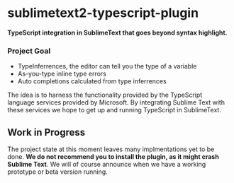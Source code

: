sublimetext2-typescript-plugin
==============================

**TypeScript integration in SublimeText that goes beyond syntax highlight.**

### Project Goal

* TypeInferrences, the editor can tell you the type of a variable
* As-you-type inline type errors
* Auto completions calculated from type inferrences

The idea is to harness the functionality provided by the TypeScript language services provided by Microsoft. By integrating Sublime Text with these services we hope to get up and running TypeScript in SublimeText.

## Work in Progress

The project state at this moment leaves many implmentations yet to be done. **We do not recommend you to install the plugin, as it might crash Sublime Text**. We will of course announce when we have a working prototype or beta version running.